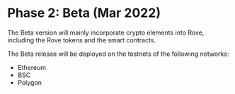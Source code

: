 # Phase 2: Beta (Mar 2022)

The Beta version will mainly incorporate crypto elements into Rove, including the Rove tokens and the smart contracts.

The Beta release will be deployed on the testnets of the following networks:

* Ethereum
* BSC
* Polygon

